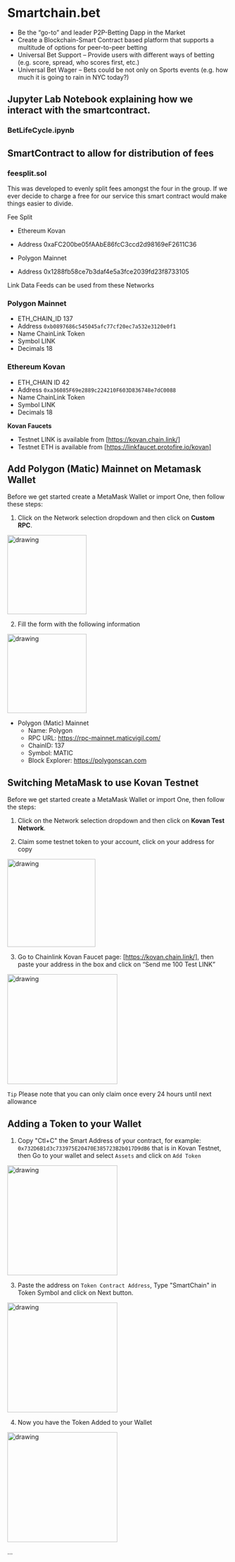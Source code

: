 # Smartchain.bet
- Be the “go-to” and leader P2P-Betting Dapp in the Market
- Create a Blockchain-Smart Contract based platform that supports a multitude of options for peer-to-peer betting
- Universal Bet Support – Provide users with different ways of betting (e.g. score, spread, who scores first, etc.)
- Universal Bet Wager – Bets could be not only on Sports events (e.g. how much it is going to rain in NYC today?)

## Jupyter Lab Notebook explaining how we interact with the smartcontract.
### BetLifeCycle.ipynb


## SmartContract to allow for distribution of fees 
### feesplit.sol

This was developed to evenly split fees amongst the four in the group.   If we ever decide to charge a free for our service this smart contract would make things easier to divide.

Fee Split

- Ethereum Kovan
- Address 0xaFC200be05fAAbE86fcC3ccd2d98169eF2611C36

- Polygon Mainnet
- Address 0x1288fb58ce7b3daf4e5a3fce2039fd23f8733105

Link Data Feeds can be used from these Networks

### Polygon Mainnet
- ETH_CHAIN_ID 137
- Address `0xb0897686c545045afc77cf20ec7a532e3120e0f1`
- Name ChainLink Token
- Symbol LINK
- Decimals 18

### Ethereum Kovan
- ETH_CHAIN ID 42
- Address `0xa36085F69e2889c224210F603D836748e7dC0088` 
- Name ChainLink Token
- Symbol LINK
- Decimals 18

**Kovan Faucets**
- Testnet LINK is available from [https://kovan.chain.link/]
- Testnet ETH is available from [https://linkfaucet.protofire.io/kovan]


## Add Polygon (Matic) Mainnet on Metamask Wallet

Before we get started create a MetaMask Wallet or import One, then follow these steps:

1. Click on the Network selection dropdown and then click on **Custom RPC**.

<img src="./Images/select-network.png" alt="drawing" width="180"/>

2. Fill the form with the following information

<img src="./Images/metamask-settings-mainnet.png" alt="drawing" width="180"/>

- Polygon (Matic) Mainnet
    - Name:             Polygon
    - RPC URL:          https://rpc-mainnet.maticvigil.com/
    - ChainID:          137 
    - Symbol:           MATIC
    - Block Explorer:   https://polygonscan.com

## Switching MetaMask to use Kovan Testnet

Before we get started create a MetaMask Wallet or import One, then follow the steps:

1. Click on the Network selection dropdown and then click on **Kovan Test Network**.

2. Claim some testnet token to your account, click on your address for copy

<img src="./Images/copyadd_kovan.png" alt="drawing" width="200"/>

3. Go to Chainlink Kovan Faucet page: [https://kovan.chain.link/], then paste your address in the box and click on “Send me 100 Test LINK”

<img src="./Images/kovan_faucet.png" alt="drawing" width="250"/>

`Tip`   Please note that you can only claim once every 24 hours until next allowance

## Adding a Token to your Wallet

1. Copy "Ctl+C" the Smart Address of your contract, for example: `0x732D6B1d3c733975E20470E385723B2b017D9dB6` that is in Kovan Testnet, then Go to your wallet and select `Assets` and click on `Add Token`

<img src="./Images/Adding_Token.png" alt="drawing" width="250"/>


3. Paste the address on `Token Contract Address`, Type "SmartChain" in Token Symbol  and click on Next button. 

<img src="./Images/Add_Token.png" alt="drawing" width="250"/>

4. Now you have the Token Added to your Wallet

<img src="./Images/Token_Added.png" alt="drawing" width="250"/>


...


